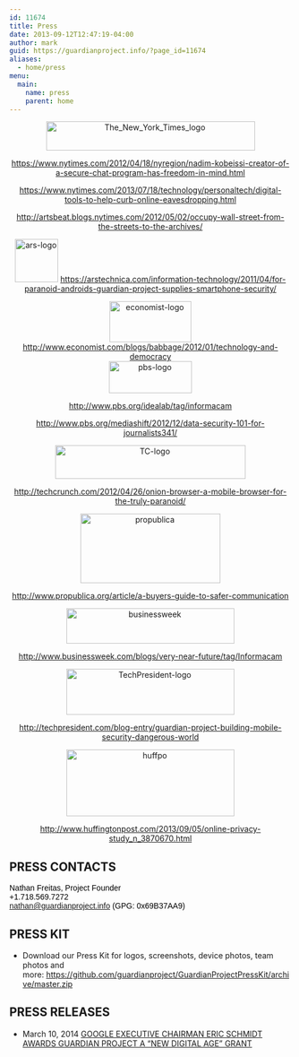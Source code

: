 ```yaml
---
id: 11674
title: Press
date: 2013-09-12T12:47:19-04:00
author: mark
guid: https://guardianproject.info/?page_id=11674
aliases:
  - home/press
menu:
  main:
    name: press
    parent: home
---
```

<div style="text-align: center;">
<a href="http://www.nytimes.com/2013/07/18/technology/personaltech/digital-tools-to-help-curb-online-eavesdropping.html?pagewanted=all&_r=0"><img style="border: 0px none;" alt="The_New_York_Times_logo" src="https://guardianproject.info/wp-content/uploads/2013/09/The_New_York_Times_logo-300x44.png" width="373" height="52" /></a>

<a href="https://www.nytimes.com/2012/04/18/nyregion/nadim-kobeissi-creator-of-a-secure-chat-program-has-freedom-in-mind.html" target="_blank">https://www.nytimes.com/2012/04/18/nyregion/nadim-kobeissi-creator-of-a-secure-chat-program-has-freedom-in-mind.html</a>

<a href="https://www.nytimes.com/2013/07/18/technology/personaltech/digital-tools-to-help-curb-online-eavesdropping.html?pagewanted=all&_r=0" target="_blank">https://www.nytimes.com/2013/07/18/technology/personaltech/digital-tools-to-help-curb-online-eavesdropping.html</a>

<a href="http://artsbeat.blogs.nytimes.com/2012/05/02/occupy-wall-street-from-the-streets-to-the-archives/" target="_blank">http://artsbeat.blogs.nytimes.com/2012/05/02/occupy-wall-street-from-the-streets-to-the-archives/</a></p> 

<a href="https://arstechnica.com/information-technology/2011/04/for-paranoid-androids-guardian-project-supplies-smartphone-security/" target="_blank"><img style="border: 0px none;" alt="ars-logo" src="https://guardianproject.info/wp-content/uploads/2013/09/ars-logo-300x300.png" width="77" height="77" /></a>
<a href="https://arstechnica.com/information-technology/2011/04/for-paranoid-androids-guardian-project-supplies-smartphone-security/" target="_blank">https://arstechnica.com/information-technology/2011/04/for-paranoid-androids-guardian-project-supplies-smartphone-security/</a>

<a href="http://www.economist.com/blogs/babbage/2012/01/technology-and-democracy" target="_blank"><img class="aligncenter" alt="economist-logo" src="https://guardianproject.info/wp-content/uploads/2013/09/274178_ekonomist_orig.jpg" width="146" height="73" /></a>
<a href="http://www.economist.com/blogs/babbage/2012/01/technology-and-democracy" target="_blank">http://www.economist.com/blogs/babbage/2012/01/technology-and-democracy</a><br /> <a href="http://www.pbs.org/mediashift/2012/12/data-security-101-for-journalists341/" target="_blank"><img style="border: 0px none;" alt="pbs-logo" src="https://guardianproject.info/wp-content/uploads/2013/09/PBS_logo.png" width="148" height="57" /></a>

<a href="http://www.pbs.org/idealab/tag/informacam" target="_blank">http://www.pbs.org/idealab/tag/informacam</a>

<a href="http://www.pbs.org/mediashift/2012/12/data-security-101-for-journalists341/" target="_blank">http://www.pbs.org/mediashift/2012/12/data-security-101-for-journalists341/</a>

<a href="http://techcrunch.com/2012/04/26/onion-browser-a-mobile-browser-for-the-truly-paranoid/" target="_blank"><img style="border: 0px none;" alt="TC-logo" src="https://guardianproject.info/wp-content/uploads/2013/09/tc-techcrunch_logo-620x240.png" width="340" height="60" /></a>
  
<a href="http://techcrunch.com/2012/04/26/onion-browser-a-mobile-browser-for-the-truly-paranoid/" target="_blank">http://techcrunch.com/2012/04/26/onion-browser-a-mobile-browser-for-the-truly-paranoid/</a>
  
<a href="https://guardianproject.info/wp-content/uploads/2013/09/propublica.jpg"><img class="size-medium wp-image-11681 alignnone" alt="propublica" src="https://guardianproject.info/wp-content/uploads/2013/09/propublica.jpg" width="250" height="124" /></a>

<a href="http://www.propublica.org/article/a-buyers-guide-to-safer-communication" target="_blank">http://www.propublica.org/article/a-buyers-guide-to-safer-communication</a>

<a href="https://guardianproject.info/wp-content/uploads/2013/09/businessweek.jpg"><img class="size-medium wp-image-11679" alt="businessweek" src="https://guardianproject.info/wp-content/uploads/2013/09/businessweek-300x63.jpg" width="300" height="63" srcset="https://guardianproject.info/wp-content/uploads/2013/09/businessweek-300x63.jpg 300w, https://guardianproject.info/wp-content/uploads/2013/09/businessweek.jpg 456w" sizes="(max-width: 300px) 100vw, 300px" /></a>

<a href="http://www.businessweek.com/blogs/very-near-future/tag/Informacam" target="_blank">http://www.businessweek.com/blogs/very-near-future/tag/Informacam</a>

<a href="https://guardianproject.info/wp-content/uploads/2013/09/TechPresident-logo.jpg"><img class="size-medium wp-image-11682 alignnone" alt="TechPresident-logo" src="https://guardianproject.info/wp-content/uploads/2013/09/TechPresident-logo-300x82.jpg" width="300" height="82" srcset="https://guardianproject.info/wp-content/uploads/2013/09/TechPresident-logo-300x82.jpg 300w, https://guardianproject.info/wp-content/uploads/2013/09/TechPresident-logo.jpg 320w" sizes="(max-width: 300px) 100vw, 300px" /></a>

<a href="http://techpresident.com/blog-entry/guardian-project-building-mobile-security-dangerous-world" target="_blank">http://techpresident.com/blog-entry/guardian-project-building-mobile-security-dangerous-world</a>

<a href="https://guardianproject.info/wp-content/uploads/2013/09/huffpo.jpeg"><img class="size-medium wp-image-11680 alignnone" alt="huffpo" src="https://guardianproject.info/wp-content/uploads/2013/09/huffpo-300x119.jpeg" width="300" height="119" srcset="https://guardianproject.info/wp-content/uploads/2013/09/huffpo-300x119.jpeg 300w, https://guardianproject.info/wp-content/uploads/2013/09/huffpo.jpeg 311w" sizes="(max-width: 300px) 100vw, 300px" /></a>
  
<a href="http://www.huffingtonpost.com/2013/09/05/online-privacy-study_n_3870670.html" target="_blank">http://www.huffingtonpost.com/2013/09/05/online-privacy-study_n_3870670.html</a>
</div>


## PRESS CONTACTS

<span style="color: #000000;"><span style="font-family: Arial, serif;">Nathan Freitas, Project Founder<br /> </span></span><span style="color: #000000;"><span style="font-family: Arial, serif;">+1.718.569.7272<br /> </span></span><span style="color: #000000;"><span style="font-family: Arial, serif;"><a href="&#x6d;&#x61;&#105;lto&#x3a;&#x6e;&#x61;&#116;ha&#x6e;&#x40;&#x67;&#117;ar&#x64;&#x69;&#x61;&#110;pr&#x6f;&#x6a;&#x65;&#99;t.i&#x6e;&#x66;&#x6f;">n&#x61;&#x74;h&#x61;&#x6e;&#64;&#x67;&#x75;a&#114;&#x64;i&#97;&#x6e;p&#114;&#x6f;j&#101;&#x63;t.&#x69;&#x6e;f&#x6f;</a> (GPG: 0x69B37AA9)<br /></span></span>

## PRESS KIT

  * Download our Press Kit for logos, screenshots, device photos, team photos and more: <https://github.com/guardianproject/GuardianProjectPressKit/archive/master.zip>

## PRESS RELEASES

  * March 10, 2014 [GOOGLE EXECUTIVE CHAIRMAN ERIC SCHMIDT AWARDS GUARDIAN PROJECT A “NEW DIGITAL AGE” GRANT](https://docs.google.com/document/d/1kI6dV6nPSd1z3MkxSTMRT8P9DcFQ9uOiNFcUlGTjjXA/edit?usp=sharing)
  
